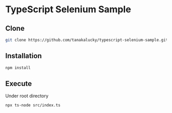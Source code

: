                      
# TypeScript Selenium Sample

## Clone

```bash
git clone https://github.com/tanakalucky/typescript-selenium-sample.git
```
 
## Installation
```bash
npm install
```

## Execute
Under root directory
```bash
npx ts-node src/index.ts
```
